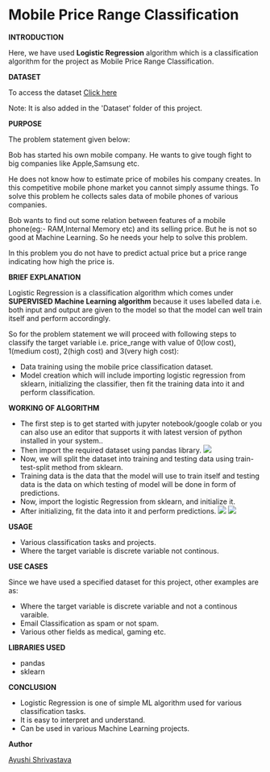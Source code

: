  # **Mobile Price Range Classification**


**INTRODUCTION**

Here, we have used **Logistic Regression** algorithm which is a classification algorithm for the project as Mobile Price Range Classification.

**DATASET**

To access the dataset [Click here](https://www.kaggle.com/iabhishekofficial/mobile-price-classification?select=train.csv)

Note: It is also added in the 'Dataset' folder of this project.

**PURPOSE**

The problem statement given below:

Bob has started his own mobile company. He wants to give tough fight to big companies like Apple,Samsung etc.

He does not know how to estimate price of mobiles his company creates. In this competitive mobile phone market you cannot simply assume things. To solve this problem he collects sales data of mobile phones of various companies.

Bob wants to find out some relation between features of a mobile phone(eg:- RAM,Internal Memory etc) and its selling price. But he is not so good at Machine Learning. So he needs your help to solve this problem.

In this problem you do not have to predict actual price but a price range indicating how high the price is.

**BRIEF EXPLANATION**

Logistic Regression is a classification algorithm which comes under **SUPERVISED Machine Learning algorithm** because it uses labelled data i.e. both input and output are given to the model so that the model can well train itself and perform accordingly.

So for the problem statement we will proceed with following steps to classify the target variable i.e. price_range with value of 0(low cost), 1(medium cost), 2(high cost) and 3(very high cost):

- Data training using the mobile price classification dataset. 
- Model creation which will include importing logistic regression from sklearn, initializing the classifier, then fit the training data into it and perform classification.

**WORKING OF ALGORITHM**
- The first step is to get started with jupyter notebook/google colab or you can also use an editor that supports it with latest version of python installed in your system..
- Then import the required dataset using pandas library.
![](https://github.com/ayushi424/PyAlgo-Tree/blob/main/Machine%20Learning/Mobile%20Price%20Range%20Classification/Images/lr1.jpg)
- Now, we will split the dataset into training and testing data using train-test-split method from sklearn.
- Training data is the data that the model will use to train itself and testing data is the data on which testing of model will be done in form of predictions.
- Now, import the logistic Regression from sklearn, and initialize it.
- After initializing, fit the data into it and perform predictions.
![](https://github.com/ayushi424/PyAlgo-Tree/blob/main/Machine%20Learning/Mobile%20Price%20Range%20Classification/Images/lr2.jpg)
![](https://github.com/ayushi424/PyAlgo-Tree/blob/main/Machine%20Learning/Mobile%20Price%20Range%20Classification/Images/lr3.jpg)

**USAGE**
- Various classification tasks and projects.
- Where  the target variable is discrete variable not continous.

**USE CASES**

Since we have used a specified dataset for this project, other examples are as:
- Where  the target variable is discrete variable  and not a continous varaible.
- Email Classification as spam or not spam.
- Various other fields as medical, gaming etc.

**LIBRARIES USED**
- pandas
- sklearn

**CONCLUSION**
- Logistic Regression is one of simple ML algorithm used for various classification tasks.
- It is easy to interpret and understand.
- Can be used in various  Machine Learning projects. 

**Author**

[Ayushi Shrivastava](https://github.com/ayushi424)
